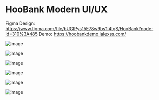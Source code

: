 # HooBank Modern UI/UX

Figma Design: https://www.figma.com/file/bUGIPys15E78w9bs1l4tgS/HooBank?node-id=310%3A485
Demo: https://hoobankdemo.ialexss.com/

![image](https://github.com/ialexss/HooBank-Modern-UI/assets/107780424/50f37302-8073-4456-b1b7-ecf4efd9f4a8)

![image](https://github.com/ialexss/HooBank-Modern-UI/assets/107780424/408c70a7-0ff0-4fbb-bbd0-a68b542459fb)

![image](https://github.com/ialexss/HooBank-Modern-UI/assets/107780424/ee479f72-1ab4-4375-b5d1-b76e2b827746)

![image](https://github.com/ialexss/HooBank-Modern-UI/assets/107780424/0a3ed6c2-814c-428c-81b5-c5142325c216)

![image](https://github.com/ialexss/HooBank-Modern-UI/assets/107780424/491b606c-797c-427c-9261-566051845cfb)

![image](https://github.com/ialexss/HooBank-Modern-UI/assets/107780424/2986f759-6398-4bee-93f0-248f3817d987)
